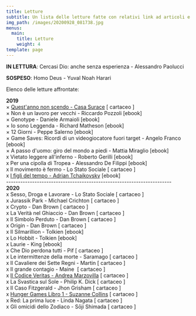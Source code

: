 ```yaml
---
title: Letture
subtitle: Un lista delle letture fatte con relativi link ad articoli e podcast
img_path: /images/20200928_081738.jpg
menus:
  main:
    title: Letture
    weight: 4
template: page
---
```

<!--StartFragment-->

<!-- wp:paragraph -->

**IN LETTURA**: Cercasi Dio: anche senza esperienza - Alessandro Paolucci

**SOSPESO**: Homo Deus - Yuval Noah Harari

<!-- /wp:paragraph -->

<!-- wp:paragraph -->

Elenco delle letture affrontate:

<!-- /wp:paragraph -->

<!-- wp:paragraph -->

**2019**\
× [Quest'anno non scendo - Casa Surace](https://ilcalderone.altervista.org/libro-casa-surace/) \[ cartaceo ]\
× Non è un lavoro per vecchi - Riccardo Pozzoli \[ebook]\
× Genotype - Daniele Armaioli \[ebook]\
× Io sono Leggenda - Richard Matheson \[ebook]\
× 12 Giorni - Peppe Salerno \[ebook]\
× Game Saves: Ricordi di un videogiocatore fuori target - Angelo Franco \[ebook]\
× A passo d'uomo: giro del mondo a piedi - Mattia Miraglio \[ebook]\
x Vietato leggere all'inferno - Roberto Gerilli \[ebook]\
x Per una cipolla di Tropea - Alessandro De Filippi \[ebook]\
x Il movimento è fermo - Lo Stato Sociale \[ cartaceo ]\
x [I figli del tempo - Adrian Tchaikovsky](https://open.spotify.com/episode/23joAZQjA2fo0iRZpmZeb9) \[ebook]\
----------------------------------------------------------------------\
**2020**\
x Sesso, Droga e Lavorare - Lo Stato Sociale \[ cartaceo ]\
x Jurassik Park - Michael Crichton \[ cartaceo ]\
x Crypto - Dan Brown \[ cartaceo ]\
x La Verità nel Ghiaccio - Dan Brown \[ cartaceo ]\
x Il Simbolo Perduto - Dan Brown \[ cartaceo ]\
x Origin - Dan Brown \[ cartaceo ]\
x Il Silmarillion - Tolkien \[ebook]\
x Lo Hobbit - Tolkien \[ebook]\
x Laurie - King \[ebook]\
x Che Dio perdona tutti - Pif \[ cartaceo ]\
x Le intermittenze della morte - Saramago \[ cartaceo ]\
x Il Cavaliere dei Sette Regni - Martin \[ cartaceo ]\
x Il grande contagio - Maine  \[ cartaceo ]\
x [Il Codice Veritas - Andrea Marzovilla](https://ilcalderone.altervista.org/letture-il-codice-veritas/) \[ cartaceo ]\
x La Svastica sul Sole - Philip K. Dick \[ cartaceo ]\
x Il Caso Fitzgerald - Jhon Grisham \[ cartaceo ]\
x [Hunger Games Libro 1 - Suzanne Collins](https://www.spreaker.com/user/ilcalderone/s2-ep03-hunger-games-avrei-dovuto-legger) \[ cartaceo ]\
x Red: La prima luce - Linda Nagata \[ cartaceo ]\
x Gli omicidi dello Zodiaco - Sōji Shimada \[ cartaceo ]

<!-- /wp:paragraph -->

<!--EndFragment-->